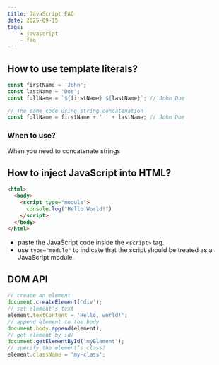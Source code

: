 ```yaml
---
title: JavaScript FAQ
date: 2025-09-15
tags:
    - javascript
    - faq
---
```


## How to use template literals?

```js
const firstName = 'John';
const lastName = 'Doe';
const fullName = `${firstName} ${lastName}`; // John Doe

// The same code using string concatenation
const fullName = firstName + ' ' + lastName; // John Doe
```

### When to use?

When you need to concatenate strings

## How to inject JavaScript into HTML?

```html
<html>
  <body>
    <script type="module">
      console.log("Hello World!")
    </script>
  </body>
</html>
```

- paste the JavaScript code inside the `<script>` tag.
- use `type="module"` to indicate that the script should be treated as a JavaScript module.

## DOM API

```js
// create an element
document.createElement('div');
// set element's text
element.textContent = 'Hello, world!';
// append element to the body
document.body.append(element);
// get element by id?
document.getElementById('myElement');
// specify the element’s class?
element.className = 'my-class';
```

